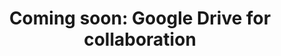---
layout: page
title:  "Coming soon: Google Drive for collaboration"
lang: en
category: "Tools"
permalink: "/google-drive/"
trans_url: "/fr-needed/"
---